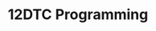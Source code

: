 ---
title: 12DTC Programming
layout: auto_contents
categories:
  - setup:
    category_name: First steps
    category_items:
      - setup_windows:
        item_name: Set up on Windows
        item_desc: Install VSCode, Python via scoop
        item_icon: /img/setup.svg
        item_page: /classroom/setup-windows
      - setup_macos:
        item_name: Set up on macOS
        item_desc: Install VSCode, Python via Homebrew
        item_icon: /img/setup.svg
        item_page: /classroom/setup-macos
      - setup_linux:
        item_name: Set up on Linux
        item_desc: Install Python via pyenv
        item_icon: /img/setup.svg
        item_page: /classroom/setup-linux
      - glossary:
        item_name: Glossary
        item_icon: /12dtc/programming/img/dictionaries.svg
        item_page: /classroom/glossary
  - recap:
    category_name: Recap
    category_items:
      - intro:
        item_name: Intro
        item_desc: Revise Python from 11DIT
        item_icon: img/programming.svg
        item_page: intro
  - oop:
    category_name: Collections
    category_items:
      - search:
        item_name: List search
        item_desc: Detect if items exist in a list, and where to find them
        item_icon: img/list-search.svg
        item_page: list-search
      - modification:
        item_name: List modification
        item_desc: Add, remove, and edit the items in a list
        item_icon: img/list-modification.svg
        item_page: list-modification
      - functions:
        item_name: List functions
        item_desc: Sorting and shuffling list items
        item_icon: img/list-functions.svg
        item_page: list-functions
      - comprehensions:
        item_name: List comprehensions
        item_desc: Filtering items in a list
        item_icon: img/list-comprehensions.svg
        item_page: list-comprehensions
      - 2d_lists:
        item_name: 2D lists
        item_desc: Lists that contain other lists … listception
        item_icon: img/list-2d.svg
        item_page: list-2d
      - dictionaries:
        item_name: Dictionaries
        item_desc: List items with names
        item_icon: img/dictionaries.svg
        item_page: dictionaries
      - chores:
        item_name: Chores roster
        item_desc: Sort out the weekly chores in a flat
        item_icon: img/chores.svg
        item_page: chores
      - irsa:
        item_name: International Radiotelephony Spelling Alphabet
        item_desc: Convert letters to secret code — and back!
        item_icon: img/irsa.svg
        item_page: irsa
  - gui:
    category_name: Functions
    category_items:
      - functions:
        item_name: Intro to functions
        item_desc: Create basic functions in Python
        item_icon: img/functions.svg
        item_page: functions
      - return:
        item_name: Functions that return values
        item_desc: Let functions step in for values
        item_icon: img/functions-return.svg
        item_page: functions-return
      - parameters:
        item_name: Functions with arguments
        item_desc: Specify data to your functions
        item_icon: img/functions-args.svg
        item_page: functions-args
  - testing:
    category_name: Testing
    category_items:
      - testing:
        item_name: Testing
        item_desc: Make sure your code is working
        item_icon: img/testing.svg
        item_page: testing
  - assessment:
    category_name: Assessment
    category_items:
      - practice:
        item_name: Practice assessment
        item_desc: One last go before the real deal
        item_icon: /img/practice.svg
        item_page: practice
      - feedback:
        item_name: Practice feedback
        item_desc: Determine your own grade using this schedule
        item_icon: 
        item_page: practice-feedback
      - assessment:
        item_name: Assessment
        item_desc: Create an inventory system for an egg shop
        item_icon: /img/assessment.svg
        item_page: assessment
---